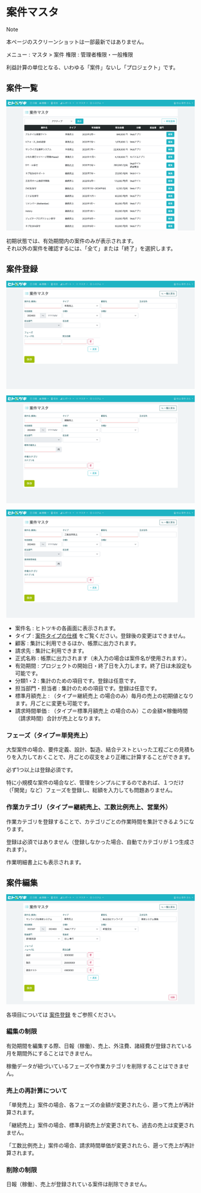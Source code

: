 # 案件マスタ

> [!NOTE]
> 本ページのスクリーンショットは一部最新ではありません。

メニュー : マスタ > 案件
権限 : 管理者権限・一般権限  
  
利益計算の単位となる、いわゆる「案件」ないし「プロジェクト」です。  

## 案件一覧

![案件一覧](/src/images/master-project.png)

初期状態では、有効期間内の案件のみが表示されます。  
それ以外の案件を確認するには、「全て」または「終了」を選択します。  

## 案件登録

![案件登録](/src/images/master-project-add-1.png)

![案件登録](/src/images/master-project-add-2.png)

![案件登録](/src/images/master-project-add-3.png)

- 案件名 : ヒトツキの各画面に表示されます。
- タイプ : [案件タイプの仕様](302-project-type.md) をご覧ください。登録後の変更はできません。
- 顧客 : 集計に利用できるほか、帳票に出力されます。
- 請求先 : 集計に利用できます。
- 正式名称 : 帳票に出力されます（未入力の場合は案件名が使用されます）。
- 有効期間 : プロジェクトの開始日・終了日を入力します。終了日は未設定も可能です。
- 分類1・2 : 集計のための項目です。登録は任意です。
- 担当部門・担当者 : 集計のための項目です。登録は任意です。
- 標準月額売上 : （タイプ＝継続売上 の場合のみ）毎月の売上の初期値となります。月ごとに変更も可能です。
- 請求時間単価 : （タイプ＝標準月額売上 の場合のみ）この金額✕稼働時間（請求時間）合計が売上となります。

### フェーズ（タイプ＝単発売上）

大型案件の場合、要件定義、設計、製造、結合テストといった工程ごとの見積もりを入力しておくことで、月ごとの収支をより正確に計算することができます。  
  
必ず1つ以上は登録必須です。  
  
特に小規模な案件の場合など、管理をシンプルにするのであれば、１つだけ（「開発」など）フェーズを登録し、総額を入力しても問題ありません。  

### 作業カテゴリ（タイプ＝継続売上、工数比例売上、営業外）

作業カテゴリを登録することで、カテゴリごとの作業時間を集計できるようになります。  
  
登録は必須ではありません（登録しなかった場合、自動でカテゴリが１つ生成されます）。  
  
作業明細書上にも表示されます。  

## 案件編集

![案件編集](/src/images/master-project-edit.png)

各項目については [案件登録](#案件登録) をご参照ください。

### 編集の制限

有効期間を編集する際、日報（稼働）、売上、外注費、諸経費が登録されている月を期間外にすることはできません。

稼働データが紐づいているフェーズや作業カテゴリを削除することはできません。

### 売上の再計算について

「単発売上」案件の場合、各フェーズの金額が変更されたら、遡って売上が再計算されます。

「継続売上」案件の場合、標準月額売上が変更されても、過去の売上は変更されません。

「工数比例売上」案件の場合、請求時間単価が変更されたら、遡って売上が再計算されます。

### 削除の制限

日報（稼働）、売上が登録されている案件は削除できません。
